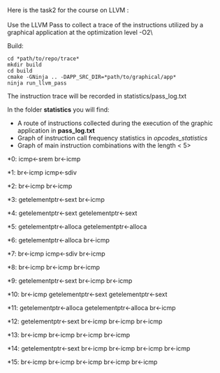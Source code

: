 Here is the task2 for the course on LLVM :\
\
Use the LLVM Pass to collect a trace of the instructions utilized by a graphical application at the optimization level -O2\

Build:
```shell
cd *path/to/repo/trace*
mkdir build
cd build
cmake -GNinja .. -DAPP_SRC_DIR=*path/to/graphical/app*
ninja run_llvm_pass
```

The instruction trace will be recorded in  statistics/pass_log.txt

In the folder **statistics** you will find:
- A route of instructions collected during the execution of the graphic application in **pass_log.txt**
- Graph of instruction call frequency statistics in *opcodes_statistics*
- Graph of main instruction combinations with the length < 5>

*0:
	icmp<-srem
	br<-icmp

*1:
	br<-icmp
	icmp<-sdiv

*2:
	br<-icmp
	br<-icmp

*3:
	getelementptr<-sext
	br<-icmp

*4:
	getelementptr<-sext
	getelementptr<-sext

*5:
	getelementptr<-alloca
	getelementptr<-alloca

*6:
	getelementptr<-alloca
	br<-icmp

*7:
	br<-icmp
	icmp<-sdiv
	br<-icmp

*8:
	br<-icmp
	br<-icmp
	br<-icmp

*9:
	getelementptr<-sext
	br<-icmp
	br<-icmp

*10:
	br<-icmp
	getelementptr<-sext
	getelementptr<-sext

*11:
	getelementptr<-alloca
	getelementptr<-alloca
	br<-icmp

*12:
	getelementptr<-sext
	br<-icmp
	br<-icmp
	br<-icmp

*13:
	br<-icmp
	br<-icmp
	br<-icmp
	br<-icmp

*14:
	getelementptr<-sext
	br<-icmp
	br<-icmp
	br<-icmp
	br<-icmp

*15:
	br<-icmp
	br<-icmp
	br<-icmp
	br<-icmp
	br<-icmp
